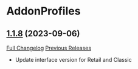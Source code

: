 # AddonProfiles

## [1.1.8](https://github.com/syndenbock/AddonProfiles/tree/1.1.8) (2023-09-06)
[Full Changelog](https://github.com/syndenbock/AddonProfiles/commits/1.1.8) [Previous Releases](https://github.com/syndenbock/AddonProfiles/releases)

- Update interface version for Retail and Classic  
